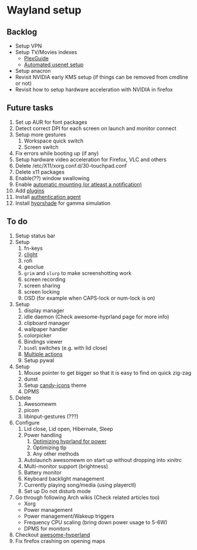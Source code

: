 # Wayland setup

## Backlog

- Setup VPN
- Setup TV/Movies indexes
  - [PlexGuide](https://github.com/plexguide/PlexGuide.com)
  - [Automated usenet setup](https://blog.decryption.net.au/t/a-fully-automated-usenet-piracy-machine-with-plex-sabnzbd-and-sonarr/130)
- Setup anacron
- Revisit NVIDIA early KMS setup (if things can be removed from cmdline or not)
- Revisit how to setup hardware acceleration with NVIDIA in firefox

## Future tasks

01. Set up AUR for font packages
02. Detect correct DPI for each screen on launch and monitor connect
03. Setup more gestures
    1. Workspace quick switch
    2. Screen switch
04. Fix errors while booting up (if any)
05. Setup hardware video acceleration for Firefox, VLC and others
06. Delete /etc/X11/xorg.conf.d/30-touchpad.conf
07. Delete x11 packages
08. Enable(??) window swallowing
09. Enable [automatic mounting (or atleast a notification)](https://wiki.hyprland.org/Useful-Utilities/Other/#automatically-mounting-using-udiskie)
10. Add [plugins](https://wiki.hyprland.org/Plugins/Using-Plugins/#getting-plugins)
11. Install [authentication agent](http://wiki.hyprland.org/Useful-Utilities/Must-have/#authentication-agent)
12. Install [hyprshade](https://github.com/loqusion/hyprshade) for gamma simulation

## To do

1. Setup status bar
2. Setup
   1. fn-keys
   2. [clight](./clight.md)
   3. rofi
   4. geoclue
   5. `grim` and `slurp` to make screenshotting work
   6. screen recording
   7. screen sharing
   8. screen locking
   9. OSD (for example when CAPS-lock or num-lock is on)
3. Setup
   1. display manager
   2. idle daemon (Check awesome-hyprland page for more info)
   3. clipboard manager
   4. wallpaper handler
   5. colorpicker
   6. Bindings viewer
   7. `bindl` switches (e.g. with lid close)
   8. [Multiple actions](http://wiki.hyprland.org/Configuring/Binds/#multiple-binds-to-one-key)
   9. Setup pywal
4. Setup
   1. Mouse pointer to get bigger so that it is easy to find on quick zig-zag
   2. dunst
   3. Setup [candy-icons](https://github.com/EliverLara/candy-icons) theme
   4. DPMS
5. Delete
   1. Awesomewm
   2. picom
   3. libinput-gestures (???)
6. Configure
   1. Lid close, Lid open, Hibernate, Sleep
   2. Power handling
      1. [Optimizing hyprland for power](http://wiki.hyprland.org/FAQ/#how-do-i-make-hyprland-draw-as-little-power-as-possible-on-my-laptop)
      2. Optimizing tlp
      3. Any other methods
   3. Autolaunch awesomewm on start up without dropping into xinitrc
   4. Multi-monitor support (brightness)
   5. Battery monitor
   6. Keyboard backlight management
   7. Currently playing song/media (using playerctl)
   8. Set up Do not disturb mode
7. Go through following Arch wikis (Check related articles too)
   - Xorg
   - Power management
   - Power management/Wakeup triggers
   - Frequency CPU scaling (bring down power usage to 5-6W)
   - DPMS for monitors
8. Checkout [awesome-hyperland](https://github.com/hyprland-community/awesome-hyprland)
9. Fix firefox crashing on opening maps
